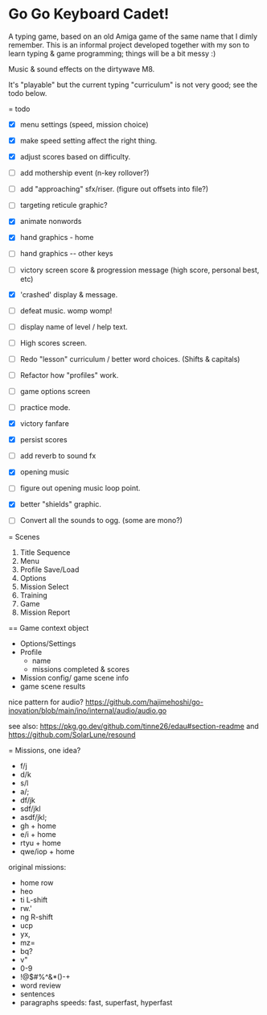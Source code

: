 
# Go Go Keyboard Cadet!

A typing game, based on an old Amiga game of the same name that I dimly remember.
This is an informal project developed together with my son to learn typing & game programming; things will be a bit messy :)

Music & sound effects on the dirtywave M8.

It's "playable" but the current typing "curriculum" is not very good; see the todo below.


= todo
 - [x] menu settings (speed, mission choice)
 - [x] make speed setting affect the right thing.
 - [x] adjust scores based on difficulty.
 - [ ] add mothership event (n-key rollover?)
 - [ ] add "approaching" sfx/riser. (figure out offsets into file?)
 - [ ] targeting reticule graphic?
 - [x] animate nonwords
 - [x] hand graphics - home
 - [ ] hand graphics -- other keys
 - [ ] victory screen score & progression message (high score, personal best, etc)
 - [x] 'crashed' display & message.
 - [ ] defeat music.  womp womp!
 - [ ] display name of level / help text.
 - [ ] High scores screen.
 - [ ] Redo "lesson" curriculum / better word choices. (Shifts & capitals)
 - [ ] Refactor how "profiles" work.
 - [ ] game options screen 
 - [ ] practice mode.
 - [x] victory fanfare
 - [x] persist scores
 - [ ] add reverb to sound fx
 - [x] opening music
 - [ ] figure out opening music loop point.
 - [x] better "shields" graphic.
 - [ ] Convert all the sounds to ogg. (some are mono?)


= Scenes

1. Title Sequence
2. Menu
3. Profile Save/Load
4. Options
5. Mission Select
6. Training
7. Game
8. Mission Report

== Game context object

  - Options/Settings
  - Profile
    - name
    - missions completed & scores
  - Mission config/ game scene info
  - game scene results

nice pattern for audio?
https://github.com/hajimehoshi/go-inovation/blob/main/ino/internal/audio/audio.go

see also: https://pkg.go.dev/github.com/tinne26/edau#section-readme
and https://github.com/SolarLune/resound


= Missions, one idea?

  - f/j
  - d/k
  - s/l
  - a/;
  - df/jk
  - sdf/jkl
  - asdf/jkl;
  - gh + home
  - e/i + home
  - rtyu + home
  - qwe/iop + home


  original missions:
  - home row
  - heo
  - ti L-shift
  - rw.'
  - ng R-shift
  - ucp
  - yx,
  - mz=
  - bq?
  - v"
  - 0-9
  - !@$#%^&*()-+
  - word review
  - sentences
  - paragraphs
  speeds: fast, superfast, hyperfast
